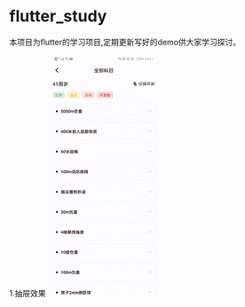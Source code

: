 # flutter_study

本项目为flutter的学习项目,定期更新写好的demo供大家学习探讨。

1.抽屉效果
 ![image]( https://github.com/wjy397/flutter_study/blob/main/assets/readme/chouti.gif)
